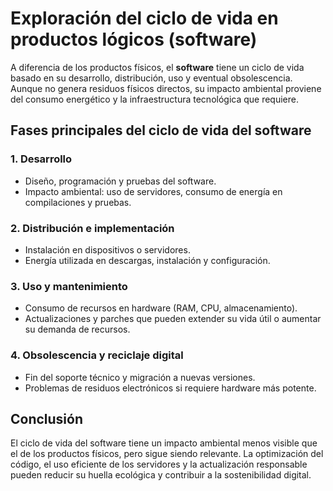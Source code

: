 # Exploración del ciclo de vida en productos lógicos (software)

A diferencia de los productos físicos, el **software** tiene un ciclo de vida basado en su desarrollo, distribución, uso y eventual obsolescencia. Aunque no genera residuos físicos directos, su impacto ambiental proviene del consumo energético y la infraestructura tecnológica que requiere.

## Fases principales del ciclo de vida del software

### 1. **Desarrollo**

- Diseño, programación y pruebas del software.
- Impacto ambiental: uso de servidores, consumo de energía en compilaciones y pruebas.

### 2. **Distribución e implementación**

- Instalación en dispositivos o servidores.
- Energía utilizada en descargas, instalación y configuración.

### 3. **Uso y mantenimiento**

- Consumo de recursos en hardware (RAM, CPU, almacenamiento).
- Actualizaciones y parches que pueden extender su vida útil o aumentar su demanda de recursos.

### 4. **Obsolescencia y reciclaje digital**

- Fin del soporte técnico y migración a nuevas versiones.
- Problemas de residuos electrónicos si requiere hardware más potente.

## Conclusión

El ciclo de vida del software tiene un impacto ambiental menos visible que el de los productos físicos, pero sigue siendo relevante. La optimización del código, el uso eficiente de los servidores y la actualización responsable pueden reducir su huella ecológica y contribuir a la sostenibilidad digital.
